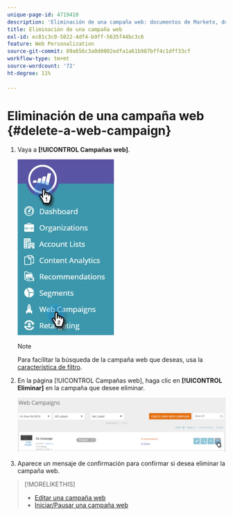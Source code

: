 ```yaml
---
unique-page-id: 4719410
description: 'Eliminación de una campaña web: documentos de Marketo, documentación del producto'
title: Eliminación de una campaña web
exl-id: ec81c3c0-5822-4df4-b9ff-5635f44bc3c6
feature: Web Personalization
source-git-commit: 09a656c3a0d0002edfa1a61b987bff4c1dff33cf
workflow-type: tm+mt
source-wordcount: '72'
ht-degree: 11%

---
```


# Eliminación de una campaña web {#delete-a-web-campaign}

1. Vaya a **[!UICONTROL Campañas web]**.

   ![](assets/web-campaigns-hand-3.jpg)

   >[!NOTE]
   >
   >Para facilitar la búsqueda de la campaña web que deseas, usa la [característica de filtro](/help/marketo/product-docs/web-personalization/working-with-web-campaigns/filter-web-campaigns.md).

1. En la página [!UICONTROL Campañas web], haga clic en **[!UICONTROL Eliminar]** en la campaña que desee eliminar.

   ![](assets/web-campaigns-1-delete-hand-1.png)

1. Aparece un mensaje de confirmación para confirmar si desea eliminar la campaña web.

>[!MORELIKETHIS]
>
>* [Editar una campaña web](/help/marketo/product-docs/web-personalization/working-with-web-campaigns/edit-an-existing-web-campaign.md)
>* [Iniciar/Pausar una campaña web](/help/marketo/product-docs/web-personalization/working-with-web-campaigns/launch-pause-a-web-campaign.md)
